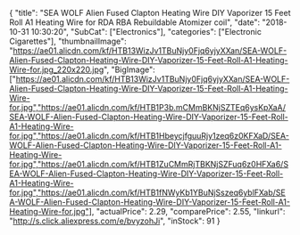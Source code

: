 {
	"title": "SEA WOLF Alien Fused Clapton Heating Wire DIY Vaporizer 15 Feet Roll A1 Heating Wire for RDA RBA Rebuildable Atomizer coil",
	"date": "2018-10-31 10:30:20",
	"SubCat": ["Electronics"],
	"categories": ["Electronic Cigarettes"],
	"thumbnailImage": "https://ae01.alicdn.com/kf/HTB13WizJv1TBuNjy0Fjq6yjyXXan/SEA-WOLF-Alien-Fused-Clapton-Heating-Wire-DIY-Vaporizer-15-Feet-Roll-A1-Heating-Wire-for.jpg_220x220.jpg",
	"BigImage": ["https://ae01.alicdn.com/kf/HTB13WizJv1TBuNjy0Fjq6yjyXXan/SEA-WOLF-Alien-Fused-Clapton-Heating-Wire-DIY-Vaporizer-15-Feet-Roll-A1-Heating-Wire-for.jpg","https://ae01.alicdn.com/kf/HTB1P3b.mCMmBKNjSZTEq6ysKpXaA/SEA-WOLF-Alien-Fused-Clapton-Heating-Wire-DIY-Vaporizer-15-Feet-Roll-A1-Heating-Wire-for.jpg","https://ae01.alicdn.com/kf/HTB1HbeycjfguuRjy1zeq6z0KFXaD/SEA-WOLF-Alien-Fused-Clapton-Heating-Wire-DIY-Vaporizer-15-Feet-Roll-A1-Heating-Wire-for.jpg","https://ae01.alicdn.com/kf/HTB1ZuCMmRjTBKNjSZFuq6z0HFXa6/SEA-WOLF-Alien-Fused-Clapton-Heating-Wire-DIY-Vaporizer-15-Feet-Roll-A1-Heating-Wire-for.jpg","https://ae01.alicdn.com/kf/HTB1fNWyKb1YBuNjSszeq6yblFXab/SEA-WOLF-Alien-Fused-Clapton-Heating-Wire-DIY-Vaporizer-15-Feet-Roll-A1-Heating-Wire-for.jpg"],
	"actualPrice": 2.29,
	"comparePrice": 2.55,
	"linkurl": "http://s.click.aliexpress.com/e/bvyzohJi",
	"inStock": 91
}
